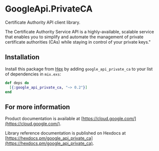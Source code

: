 # GoogleApi.PrivateCA

Certificate Authority API client library.

The Certificate Authority Service API is a highly-available, scalable service that enables you to simplify and automate the management of private certificate authorities (CAs) while staying in control of your private keys." 

## Installation

Install this package from [Hex](https://hex.pm) by adding
`google_api_private_ca` to your list of dependencies in `mix.exs`:

```elixir
def deps do
  [{:google_api_private_ca, "~> 0.2"}]
end
```

## For more information

Product documentation is available at [https://cloud.google.com/](https://cloud.google.com/).

Library reference documentation is published on Hexdocs at
[https://hexdocs.pm/google_api_private_ca](https://hexdocs.pm/google_api_private_ca).
